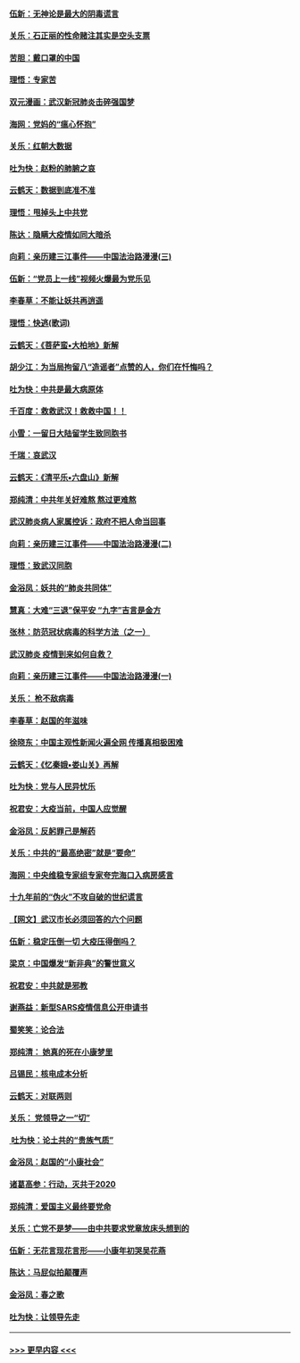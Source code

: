 #### [伍新：无神论是最大的阴毒谎言](../pages/nsc993/n11846129.md?t=02061622) 
#### [关乐：石正丽的性命赌注其实是空头支票](../pages/nsc993/n11846109.md?t=02061622) 
#### [苦胆：戴口罩的中国](../pages/nsc993/n11845576.md?t=02061622) 
#### [理悟：专家苦](../pages/nsc993/n11845564.md?t=02061622) 
#### [双元漫画：武汉新冠肺炎击碎强国梦](../pages/nsc993/n11843320.md?t=02061622) 
#### [海网：党妈的“瘟心怀抱”](../pages/nsc993/n11840740.md?t=02061622) 
#### [关乐：红朝大数据](../pages/nsc993/n11840675.md?t=02061622) 
#### [吐为快：赵粉的肺腑之哀](../pages/nsc993/n11840618.md?t=02061622) 
#### [云鹤天：数据到底准不准](../pages/nsc993/n11840325.md?t=02061622) 
#### [理悟：甩掉头上中共党](../pages/nsc993/n11838826.md?t=02061622) 
#### [陈达：隐瞒大疫情如同大暗杀](../pages/nsc993/n11838771.md?t=02061622) 
#### [向莉：亲历建三江事件——中国法治路漫漫(三)](../pages/nsc993/n11831825.md?t=02061622) 
#### [伍新：“党员上一线”视频火爆最为党乐见](../pages/nsc993/n11838200.md?t=02061622) 
#### [李春草：不能让妖共再逍遥](../pages/nsc993/n11838102.md?t=02061622) 
#### [理悟：快逃(歌词)](../pages/nsc993/n11838083.md?t=02061622) 
#### [云鹤天：《菩萨蛮▪大柏地》新解](../pages/nsc993/n11838059.md?t=02061622) 
#### [胡少江：为当局拘留八“造谣者”点赞的人，你们在忏悔吗？](../pages/nsc993/n11836801.md?t=02061622) 
#### [吐为快：中共是最大病原体](../pages/nsc993/n11836748.md?t=02061622) 
#### [千百度：救救武汉！救救中国！！](../pages/nsc993/n11836145.md?t=02061622) 
#### [小雪：一留日大陆留学生致同胞书](../pages/nsc993/n11834624.md?t=02061622) 
#### [千瑞：哀武汉](../pages/nsc993/n11833647.md?t=02061622) 
#### [云鹤天：《清平乐▪六盘山》新解](../pages/nsc993/n11833611.md?t=02061622) 
#### [郑纯清：中共年关好难熬 熬过更难熬](../pages/nsc993/n11833489.md?t=02061622) 
#### [武汉肺炎病人家属控诉：政府不把人命当回事](../pages/nsc993/n11833205.md?t=02061622) 
#### [向莉：亲历建三江事件——中国法治路漫漫(二)](../pages/nsc993/n11829102.md?t=02061622) 
#### [理悟：致武汉同胞](../pages/nsc993/n11831522.md?t=02061622) 
#### [金浴凤：妖共的“肺炎共同体”](../pages/nsc993/n11829448.md?t=02061622) 
#### [慧真：大难“三退”保平安 “九字”吉言是金方](../pages/nsc993/n11829501.md?t=02061622) 
#### [张林：防范冠状病毒的科学方法（之一）](../pages/nsc993/n11828618.md?t=02061622) 
#### [武汉肺炎 疫情到来如何自救？](../pages/nsc993/n11827632.md?t=02061622) 
#### [向莉：亲历建三江事件——中国法治路漫漫(一)](../pages/nsc993/n11827190.md?t=02061622) 
#### [关乐： 枪不敌病毒](../pages/nsc993/n11826746.md?t=02061622) 
#### [李春草：赵国的年滋味](../pages/nsc993/n11826321.md?t=02061622) 
#### [徐晓东：中国主观性新闻火遍全网 传播真相极困难](../pages/nsc993/n11826508.md?t=02061622) 
#### [云鹤天：《忆秦娥▪娄山关》再解](../pages/nsc993/n11824682.md?t=02061622) 
#### [吐为快：党与人民异忧乐](../pages/nsc993/n11824660.md?t=02061622) 
#### [祝君安：大疫当前，中国人应觉醒](../pages/nsc993/n11821946.md?t=02061622) 
#### [金浴凤：反躬罪己是解药](../pages/nsc993/n11820280.md?t=02061622) 
#### [关乐：中共的“最高绝密”就是“要命”](../pages/nsc993/n11816946.md?t=02061622) 
#### [海网：中央维稳专家组专家夸完海口入病房感言](../pages/nsc993/n11815138.md?t=02061622) 
#### [十九年前的“伪火”不攻自破的世纪谎言](../pages/nsc993/n11813238.md?t=02061622) 
#### [【网文】武汉市长必须回答的六个问题](../pages/nsc993/n11813848.md?t=02061622) 
#### [伍新：稳定压倒一切 大疫压得倒吗？](../pages/nsc993/n11812634.md?t=02061622) 
#### [梁京：中国爆发“新非典”的警世意义](../pages/nsc993/n11812554.md?t=02061622) 
#### [祝君安：中共就是邪教](../pages/nsc993/n11812431.md?t=02061622) 
#### [谢燕益：新型SARS疫情信息公开申请书](../pages/nsc993/n11808840.md?t=02061622) 
#### [蜀笑笑：论合法](../pages/nsc993/n11808064.md?t=02061622) 
#### [郑纯清： 她真的死在小康梦里](../pages/nsc993/n11806623.md?t=02061622) 
#### [吕锡民：核电成本分析](../pages/nsc993/n11806284.md?t=02061622) 
#### [云鹤天：对联两则](../pages/nsc993/n11805957.md?t=02061622) 
#### [关乐： 党领导之一“切”](../pages/nsc993/n11804505.md?t=02061622) 
#### [ 吐为快：论土共的“贵族气质”](../pages/nsc993/n11804490.md?t=02061622) 
#### [金浴凤：赵国的“小康社会”](../pages/nsc993/n11804452.md?t=02061622) 
#### [诸葛高参：行动，灭共于2020](../pages/nsc993/n11804120.md?t=02061622) 
#### [郑纯清：爱国主义最终要党命](../pages/nsc993/n11802197.md?t=02061622) 
#### [关乐：亡党不是梦——由中共要求党章放床头想到的](../pages/nsc993/n11802156.md?t=02061622) 
#### [伍新：无花言现花言形——小康年初哭吴花燕](../pages/nsc993/n11800044.md?t=02061622) 
#### [陈达：马屁似拍颠覆声](../pages/nsc993/n11800010.md?t=02061622) 
#### [金浴凤：春之歌](../pages/nsc993/n11797687.md?t=02061622) 
#### [吐为快：让领导先走](../pages/nsc993/n11797512.md?t=02061622) 

----
#### [ >>> 更早内容 <<< ](../indexes/nsc993-earlier.md)
